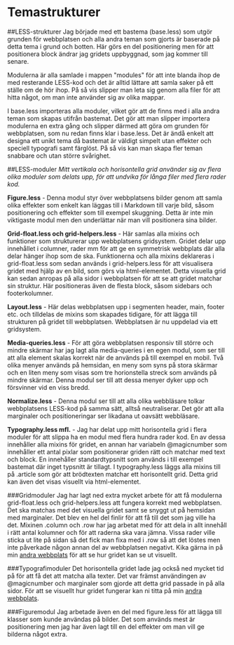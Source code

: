 Temastrukturer
==============

##LESS-strukturer
Jag började med ett bastema (base.less) som utgör grunden för webbplatsen och alla andra teman
som gjorts är baserade på detta tema i grund och botten. Här görs en del positionering men
för att positionera block ändrar jag gridets uppbyggnad, som jag kommer till senare.

Modulerna är alla samlade i mappen "modules" för att inte blanda ihop de med resterande
LESS-kod och det är alltid lättare att samla saker på ett ställe om de hör ihop. På
så vis slipper man leta sig genom alla filer för att hitta något, om man inte använder
sig av olika mappar.

I base.less importeras alla moduler, vilket gör att de finns med i alla andra teman som
skapas utifrån bastemat. Det gör att man slipper importera modulerna en extra gång och slipper
därmed att göra om grunden för webbplatsen, som nu redan finns klar i base.less. Det är ändå
enkelt att designa ett unikt tema då bastemat är väldigt simpelt utan effekter och speciell
typografi samt färglöst. På så vis kan man skapa fler teman snabbare och utan större
svårighet.

##LESS-moduler
*Mitt vertikala och horisontella grid använder sig av flera olika moduler som delats upp, för
att undvika för långa filer med flera rader kod.*

**Figure.less** - Denna modul styr över webbplatsens bilder genom att samla olika effekter som
enkelt kan läggas till i Markdown till varje bild, såsom positionering och effekter som till exempel
skuggning. Detta är inte min viktigaste modul men den underlättar när man vill positionera sina
bilder.

**Grid-float.less och grid-helpers.less** - Här samlas alla mixins och funktioner som strukturerar upp webbplatsens gridsystem.
Gridet delar upp innehållet i columner, rader mm för att ge en symmetrisk webbplats där alla delar
hänger ihop som de ska. Funktionerna och alla mixins deklareras i grid-float.less som sedan används i grid-helpers.less
för att visualisera gridet med hjälp av en bild, som görs via html-elementet. Detta visuella grid kan sedan anropas på alla
sidor i webbplatsen för att se att gridet matchar sin struktur. Här positioneras även de flesta block, såsom sidebars och
footerkolumner.

**Layout.less** - Här delas webbplatsen upp i segmenten header, main, footer etc. och tilldelas de mixins som
skapades tidigare, för att lägga till strukturen på gridet till webbplatsen. Webbplatsen är nu uppdelad
via ett gridsystem.

**Media-queries.less** - För att göra webbplatsen responsiv till större och mindre skärmar har jag lagt alla media-queries
i en egen modul, som ser till att alla element skalas korrekt när de används på till exempel en mobil. Två olika
menyer används på hemsidan, en meny som syns på stora skärmar och en liten meny som visas som tre horionstella streck
som används på mindre skärmar. Denna modul ser till att dessa menyer dyker upp och försvinner vid en viss bredd.

**Normalize.less** - Denna modul ser till att alla olika webbläsare tolkar webbplatsens LESS-kod på samma sätt,
alltså neutraliserar. Det gör att alla marginaler och positioneringar ser likadana ut oavsätt webbläsare.

**Typography.less mfl.** - Jag har delat upp mitt horisontella grid i flera moduler för att slippa ha en modul
med flera hundra rader kod. En av dessa innehåller alla mixins för gridet, en annan har variabeln @magicnumber som
innehåller ett antal pixlar som positionerar griden rätt och matchar med text och block. En innehåller standardtypsnitt
som används i till exempel bastemat där inget typsnitt är tillagt. I typography.less läggs alla mixins till på .article
som gör att brödtexten matchar ett horisontellt grid. Detta grid kan även det visas visuellt via html-elementet.

###Gridmoduler
Jag har lagt ned extra mycket arbete för att få modulerna grid-float.less och grid-helpers.less att fungera
korrekt med webbplatsen. Det ska matchas med det visuella gridet samt se snyggt ut på hemsidan med marginaler.
Det blev en hel del finlir för att få till det som jag ville ha det. Mixinen .column och .row har jag arbetat med
för att dela in allt innehåll i rätt antal kolumner och för att raderna ska vara jämna. Vissa rader ville sticka
ut lite på sidan så det fick man fixa med i .row så att det löstes men inte påverkade någon annan del av
webbplatsen negativt. Kika gärna in på min [andra webbplats](http://www.student.bth.se/~vihd14/dbwebb-kurser/design/me/anax-flat/htdocs/grid)
för att se hur gridet kan se ut visuellt.

###Typografimoduler
Det horisontella gridet lade jag också ned mycket tid på för att få det att matcha alla texter. Det var främst
användingen av @magicnumber och marginaler som gjorde att detta grid passade in på alla sidor. För att se
visuellt hur gridet fungerar kan ni titta på min [andra webbplats](http://www.student.bth.se/~vihd14/dbwebb-kurser/design/me/anax-flat/htdocs/typography).

###Figuremodul
Jag arbetade även en del med figure.less för att lägga till klasser som kunde användas på
bilder. Det som används mest är positionering men jag har även lagt till en del effekter
om man vill ge bilderna något extra.
